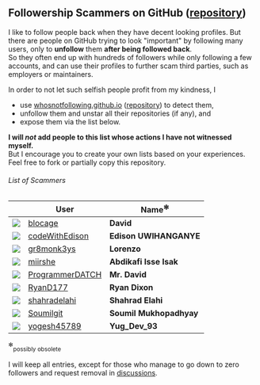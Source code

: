 ## Followership Scammers on GitHub ([repository](https://github.com/xamidi/github-followership-scammers))

I like to follow people back when they have decent looking profiles.
But there are people on GitHub trying to look "important" by following many users, only to **unfollow** them **after being followed back**.  
So they often end up with hundreds of followers while only following a few accounts, and can use their profiles to further scam third parties, such as employers or maintainers.

In order to not let such selfish people profit from my kindness, I
- use [whosnotfollowing.github.io](https://whosnotfollowing.github.io/) ([repository](https://github.com/whosnotfollowing/whosnotfollowing.github.io)) to detect them,
- unfollow them and unstar all their repositories (if any), and
- expose them via the list below.

**I will *not* add people to this list whose actions I have not witnessed myself.**  
But I encourage you to create your own lists based on your experiences. Feel free to fork or partially copy this repository.

###### List of Scammers

|                | User            | Name<sup>✻</sup> |
| -------------- | --------------- | ----------------- |
| ![](https://avatars.githubusercontent.com/u/156615728?size=32) | [blocage](https://github.com/blocage) | **David** |
| ![](https://avatars.githubusercontent.com/u/116379485?size=32) | [codeWithEdison](https://github.com/codeWithEdison) | **Edison UWIHANGANYE** |
| ![](https://avatars.githubusercontent.com/u/31302763?size=32) | [gr8monk3ys](https://github.com/gr8monk3ys) | **Lorenzo** |
| ![](https://avatars.githubusercontent.com/u/126691024?size=32) | [miirshe](https://github.com/miirshe) | **Abdikafi Isse Isak** |
| ![](https://avatars.githubusercontent.com/u/128073754?size=32) | [ProgrammerDATCH](https://github.com/ProgrammerDATCH) | **Mr. David** |
| ![](https://avatars.githubusercontent.com/u/113196071?size=32) | [RyanD177](https://github.com/RyanD177) | **Ryan Dixon** |
| ![](https://avatars.githubusercontent.com/u/17948260?size=32) | [shahradelahi](https://github.com/shahradelahi) | **Shahrad Elahi** |
| ![](https://avatars.githubusercontent.com/u/120581772?size=32) | [Soumilgit](https://github.com/Soumilgit) | **Soumil Mukhopadhyay** |
| ![](https://avatars.githubusercontent.com/u/124587241?size=32) | [yogesh45789](https://github.com/yogesh45789) | **Yug_Dev_93** |

<sup>✻</sup><sub>possibly obsolete</sub>

I will keep all entries, except for those who manage to go down to zero followers and request removal in [discussions](https://github.com/xamidi/github-followership-scammers/discussions).
